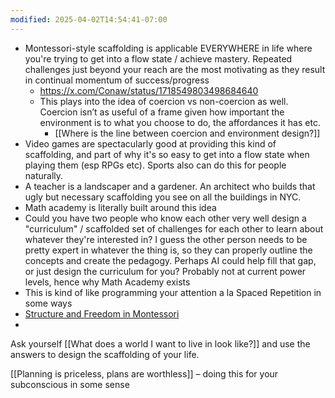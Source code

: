 ```yaml
---
modified: 2025-04-02T14:54:41-07:00
---
```

- Montessori-style scaffolding is applicable EVERYWHERE in life where you're trying to get into a flow state / achieve mastery. Repeated challenges just beyond your reach are the most motivating as they result in continual momentum of success/progress
	- https://x.com/Conaw/status/1718549803498684640
	- This plays into the idea of coercion vs non-coercion as well. Coercion isn’t as useful of a frame given how important the environment is to what you choose to do, the affordances it has etc.
		- [[Where is the line between coercion and environment design?]]
- Video games are spectacularly good at providing this kind of scaffolding, and part of why it's so easy to get into a flow state when playing them (esp RPGs etc). Sports also can do this for people naturally.
- A teacher is a landscaper and a gardener. An architect who builds that ugly but necessary scaffolding you see on all the buildings in NYC.
- Math academy is literally built around this idea
- Could you have two people who know each other very well design a "curriculum" / scaffolded set of challenges for each other to learn about whatever they're interested in? I guess the other person needs to be pretty expert in whatever the thing is, so they can properly outline the concepts and create the pedagogy. Perhaps AI could help fill that gap, or just design the curriculum for you? Probably not at current power levels, hence why Math Academy exists
- This is kind of like programming your attention a la Spaced Repetition in some ways
- [Structure and Freedom in Montessori](https://higherground.substack.com/p/friday-note-structure-and-freedom?utm_source=%2Finbox&utm_medium=reader2)
- 

Ask yourself [[What does a world I want to live in look like?]] and use the answers to design the scaffolding of your life.

[[Planning is priceless, plans are worthless]] – doing this for your subconscious in some sense